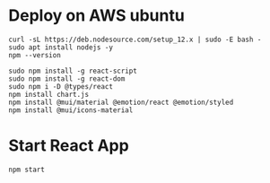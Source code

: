 # Deploy on AWS ubuntu
```shell
curl -sL https://deb.nodesource.com/setup_12.x | sudo -E bash -
sudo apt install nodejs -y
npm --version

sudo npm install -g react-script
sudo npm install -g react-dom
sudo npm i -D @types/react
npm install chart.js
npm install @mui/material @emotion/react @emotion/styled
npm install @mui/icons-material

```

# Start React App
```shell
npm start
```